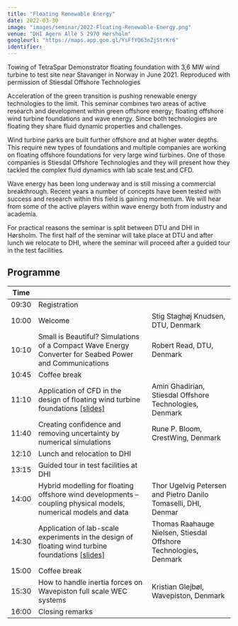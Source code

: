 ```yaml
---
title: "Floating Renewable Energy"
date: 2022-03-30
image: "images/seminar/2022-Floating-Renewable-Energy.png"
venue: "DHI Agern Allé 5 2970 Hørsholm"
googleurl: "https://maps.app.goo.gl/YsFfYQ63nZjStrKr6"
identifier:
---
```


Towing of TetraSpar Demonstrator floating foundation with 3,6 MW wind turbine to test site near Stavanger in Norway in June 2021. Reproduced with permission of Stiesdal Offshore Technologies

Acceleration of the green transition is pushing renewable energy technologies to the limit. This seminar combines two areas of active research and development within green offshore energy; floating offshore wind turbine foundations and wave energy. Since both technologies are floating they share fluid dynamic properties and challenges.

Wind turbine parks are built further offshore and at higher water depths. This require new types of foundations and multiple companies are working on floating offshore foundations for very large wind turbines. One of those companies is Stiesdal Offshore Technologies and they will present how they tackled the complex fluid dynamics with lab scale test and CFD.

Wave energy has been long underway and is still missing a commercial breakthrough. Recent years a number of concepts have been tested with success and research within this field is gaining momentum. We will hear from some of the active players within wave energy both from industry and academia.

For practical reasons the seminar is split between DTU and DHI in Hørsholm. The first half of the seminar will take place at DTU and after lunch we relocate to DHI, where the seminar will proceed after a guided tour in the test facilities.

## Programme

| Time  |             |             |
| ----- | ----------- | ----------- |
| 09:30 | Registration|             |
| 10:00 | Welcome     |  Stig Staghøj Knudsen, DTU, Denmark |
| 10:10 | Small is Beautiful? Simulations of a Compact Wave Energy Converter for Seabed Power and Communications |    Robert Read, DTU, Denmark |
| 10:45 | Coffee break | |
| 11:10 | Application of CFD in the design of floating wind turbine foundations <a href="https://foreninglet-cms-files.s3-eu-west-1.amazonaws.com/2282/AYD9OAFQFqLk.pdf">[slides]</a>|  Amin Ghadirian, Stiesdal Offshore Technologies, Denmark |
| 11:40 |  Creating confidence and removing uncertainty by numerical simulations |  Rune P. Bloom, CrestWing,  Denmark|
| 12:10 |  Lunch and relocation to DHI | |
| 13:15 |   Guided tour in test facilities at DHI | |
| 14:00 |  Hybrid modelling for floating offshore wind developments – coupling physical models, numerical models and data |  Thor Ugelvig Petersen and Pietro Danilo Tomaselli, DHI, Denmar|
| 14:30 |  Application of lab-scale experiments in the design of floating wind turbine foundations <a href="https://foreninglet-cms-files.s3-eu-west-1.amazonaws.com/2282/cfWa6PPHnQkt.pdf">[slides]</a> |  Thomas Raahauge Nielsen, Stiesdal Offshore Technologies, Denmark|
| 15:00 |   Coffee break  |  |
| 15:30 |   How to handle inertia forces on Wavepiston full scale WEC systems | Kristian Glejbøl, Wavepiston, Denmark |
| 16:00 |   Closing remarks  |  |